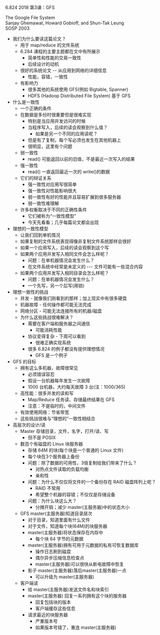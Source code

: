 6.824 2018 第3课：GFS

The Google File System  
Sanjay Ghemawat, Howard Gobioff, and Shun-Tak Leung     
SOSP 2003   

* 我们为什么要读这篇论文？
    * 用于 map/reduce 的文件系统
    * 6.284 课程的主要主题都在文中有所展示
        * 简单性和性能的交易一致性
        * 后续设计的动机
    * 很好的系统论文 -- 从应用到网络的详细信息
        * 性能，容错，一致性
    * 有影响力
        * 很多其他的系统使用 GFS(例如 Bigtable, Spanner)
        * HDFS (Hadoop Distributed File System) 基于 GFS
* 什么是一致性
    * 一个正确的条件
    * 在数据是多份时很重要但是很难实现
        * 特别是当应用并发访问的时候
        * 当程序写入，后续的读会观察到什么值？
            * 如果是另一个不同的应用读呢？
        * 但是有了复制，每个写必须也发生在其他机器上
        * 很明显，这里有个问题
    * 弱一致性
        * read() 可能返回以前的旧值，不是最近一次写入的结果
    * 强一致性
        * read() 一直返回最近一次的 write()的数据
    * 它们的辩证关系
        * 强一致性对应用写很简单
        * 强一致性对性能影响很大
        * 弱一致性有好的性能并且容易扩展到很多服务器
        * 弱一致性难理解
    * 许多权衡取决于不同的正确性条件
        * 它们被称为“一致性模型”
        * 今天先看看；几乎每篇论文都会出现
* 理想的一致性模型
    * 让我们回到单机情况
    * 如果复制的文件系统表现得像非复制文件系统那样会很好
    * 如果一个应用写入，后续的读会观察到这个写
    * 如果两个应用并发写入相同文件会怎么样呢？
        * 问题：在单机器情况会发生什么？
        * 在文件系统中经常是未定义的 --- 文件可能有一些混合内容
    * 如果两个应用并发写入相同目录会怎么样呢？
        * 问题：在单机器情况会发生什么？
        * 一个先写，另一个后写(用锁)
* 理想一致性的挑战
    * 并发 - 就像我们刚看到的那样；加上现实中有很多硬盘
    * 机器故障 - 任何操作都可能无法完成
    * 网络分区 - 可能无法连接所有的机器/磁盘
    * 为什么这些挑战很难解决？
        * 需要在客户端和服务器之间通信
            * 可能消耗性能
        * 协议变得复杂 - 下周可以看到
            * 很难正确实现系统
        * 很多 6.824 的例子都没有提供理想情况
            * GFS 是一个例子
* GFS 的目标
    * 拥有这么多机器，故障很常见
        * 必须错误容忍
        * 假设一台机器每年发生一次故障
        * 1000 台机器，大约每天故障 3 台(注：1000/365)
    * 高性能：很多并发的读和写
        * Map/Reduce 任务读、存储最终结果在 GFS
        * 注意：不是临时的，中间文件
    * 有效使用网络：节省带宽
    * 这些挑战很难与“理想的”一致性相结合
* 高层次的设计/读
    * Master 存储目录，文件，名字，打开/读、写
        * 但不是 POSIX
    * 数百个有磁盘的 Linux 块服务器
        * 存储 64M 的块(每个块是一个普通的 Linux 文件)
        * 每个块在3个服务器上备份
        * 问题：除了数据的可用性，3倍复制给我们带来了什么？
            * 对热点文件读取的负载均衡
            * 亲和性
        * 问题：为什么不仅仅将文件的一个备份存在 RAID 磁盘阵列上呢？
            * RAID 不常用
            * 希望整个机器的容错；不仅仅是存储设备
        * 问题：为什么块这么大？
            * 分摊开销；减少 master(主服务器)中的状态大小
    * GFS  master(主服务器)知道目录层次
        * 对于目录，知道里面有什么文件
        * 对于文件，知道每个块(64M)的块服务器
        * master(主服务器)将状态保存在内存中
            * 每个块 64 字节的元数据
        * master(主服务器)拥有可用于元数据的私有可恢复数据库
            * 操作日志刷到磁盘
            * 偶尔异步压缩信息检查点
            * master(主服务器)可以很快从断电故障中恢复
        * 影子 master(主服务器)落后master(主服务器)一点
            * 可以升级为 master(主服务器)
    * 客户端读
        * 给 master(主服务器)发送文件名和块索引
        * master(主服务器) 回复一系列拥有这个块的服务器
            * 回复包括块的版本
            * 客户端缓存这些信息
        * 请求最近的块服务器
            * 严重版本号
            * 如果版本号错了，重连 master(主服务器)